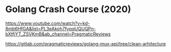 
# Golang Crash Course (2020)
https://www.youtube.com/watch?v=kd-8mb6HfGA&list=PL3eAkoh7fypqUQUQPn-bXtfiYT_ZSVKmB&ab_channel=PragmaticReviews


https://gitlab.com/pragmaticreviews/golang-mux-api/tree/clean-arhitecture
